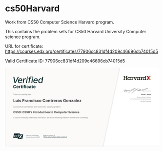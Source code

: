 # cs50Harvard
Work from CS50 Computer Science Harvard program.

This contains the problem sets for CS50 Harvard University Computer science program.

URL for certificate: https://courses.edx.org/certificates/77906cc831df4d209c46696cb74015d5

Valid Certificate ID:
77906cc831df4d209c46696cb74015d5

![Cert](./capt.png)
